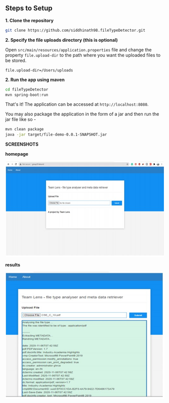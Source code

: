 
## Steps to Setup

**1. Clone the repository** 

```bash
git clone https://github.com/siddhinath98.fileTypeDetector.git
```

**2. Specify the file uploads directory (this is optional)**

Open `src/main/resources/application.properties` file and change the property `file.upload-dir` to the path where you want the uploaded files to be stored.

```
file.upload-dir=/Users/uploads
```

**2. Run the app using maven**

```bash
cd fileTypeDetector
mvn spring-boot:run
```

That's it! The application can be accessed at `http://localhost:8080`.

You may also package the application in the form of a jar and then run the jar file like so -

```bash
mvn clean package
java -jar target/file-demo-0.0.1-SNAPSHOT.jar
```

**SCREENSHOTS**  

**homepage**  

<img src="https://github.com/siddhinath98/fileTypeDetector/blob/master/homepage.jpg" alt="homepage">

**results**  

<img src="https://github.com/siddhinath98/fileTypeDetector/blob/master/results.jpg" alt="results">
